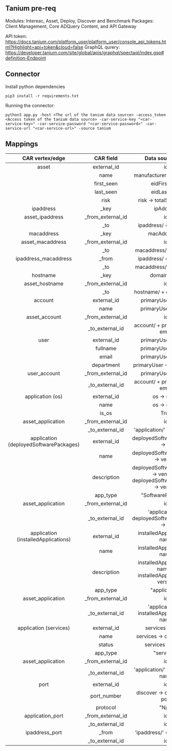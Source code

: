 ## Tanium pre-req

Modules: Intereac, Asset, Deploy, Discover and Benchmark
Packages: Client Management, Core ADQuery Content, and API Gateway

API token: https://docs.tanium.com/platform_user/platform_user/console_api_tokens.html?Highlight=api+token&cloud=false
GraphQL qurery: https://developer.tanium.com/site/global/apis/graphql/spectaql/index.gsp#definition-Endpoint

## Connector

Install python dependencies
```
pip3 install -r requirements.txt
```

Running the connector:
```
python3 app.py -host <The url of the tanium data source> -access_token <Access token of the tanium data source> -car-service-key "<car-service-key>" -car-service-password "<car-service-password>" -car-service-url "<car-service-url>" -source tanium
```

## Mappings

|  CAR vertex/edge  |   CAR field   |  Data source field  |
|  :------------:    |:---------------:| :-----:|
| asset | external_id | id |
|       | name  | manufacturer + "," + name |
|       | first_seen | eidFirstSeen |
|       | last_seen | eidLastSeen |
|       | risk | risk -> totalScore / 100 |
| ipaddress | _key | ipAddress |
| asset_ipaddress | _from_external_id | id |
|                 | _to | ipaddress/ + ipAddress |
| macaddress | _key | macAddresses |
| asset_macaddress | _from_external_id | id |
|                 | _to | macaddress/ + ipAddress |
| ipaddress_macaddress | _from | ipaddress/ + ipAddress |
|                 | _to | macaddress/ + ipAddress |
| hostname | _key | domainName |
| asset_hostname | _from_external_id | id |
|                 | _to | hostname/ + domainName |
| account | external_id | primaryUser -> email |
|       | name  | primaryUser -> name |
| asset_account | _from_external_id | id |
|                 | _to_external_id | account/ + primaryUser -> email |
| user | external_id | primaryUser -> email |
|      | fullname  | primaryUser -> name |
|      | email | primaryUser -> email |
|      | department | primaryUser -> department |
| user_account | _from_external_id | primaryUser -> email |
|                 | _to_external_id | account/ + primaryUser -> email |
| application (os) | external_id | os -> name |
|             | name  | os -> name |
|             | is_os  | True |
| asset_application | _from_external_id | id |
|                 | _to_external_id | 'application/' + os -> name |
| application (deployedSoftwarePackages) | external_id | deployedSoftwarePackages -> id |
|             | name  | deployedSoftwarePackages -> vendor |
|             | description  | deployedSoftwarePackages -> vendor + deployedSoftwarePackages -> version |
|             | app_type  | "SoftwarePackages" |
| asset_application | _from_external_id | id |
|                 | _to_external_id | 'application/' + deployedSoftwarePackages -> id |
| application (installedApplications) | external_id | installedApplications -> name |
|             | name  | installedApplications -> name |
|             | description  | installedApplications -> name + installedApplications -> version |
|             | app_type  | "application" |
| asset_application | _from_external_id | id |
|                 | _to_external_id | 'application/' + installedApplications -> name |
| application (services) | external_id | services -> name |
|             | name  | services -> displayName |
|             | status  | services -> status |
|             | app_type  | "services" |
| asset_application | _from_external_id | id |
|                 | _to_external_id | 'application/' + services -> name |
| port | external_id | id |
|             | port_number  | discover -> openPorts -> port |
|             | protocol  | "N/A" |
| application_port | _from_external_id | id |
|                 | _to_external_id | id |
| ipaddress_port | _from | 'ipaddress/' + 'ipAddress' |
|                 | _to_external_id | id |